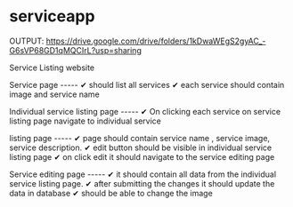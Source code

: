 # serviceapp

OUTPUT: https://drive.google.com/drive/folders/1kDwaWEgS2gyAC_-G6sVP68GD1qMQCIrL?usp=sharing

Service Listing website

Service page -----
✔ should list all services
✔ each service should contain image and service name

Individual service listing page -----
✔ On clicking each service on service listing page navigate to individual service

listing page -----
✔ page should contain service name , service image, service description.
✔ edit button should be visible in individual service listing page
✔ on click edit it should navigate to the service editing page

Service editing page -----
✔ it should contain all data from the individual service listing page.
✔ after submitting the changes it should update the data in database
✔ should be able to change the image
